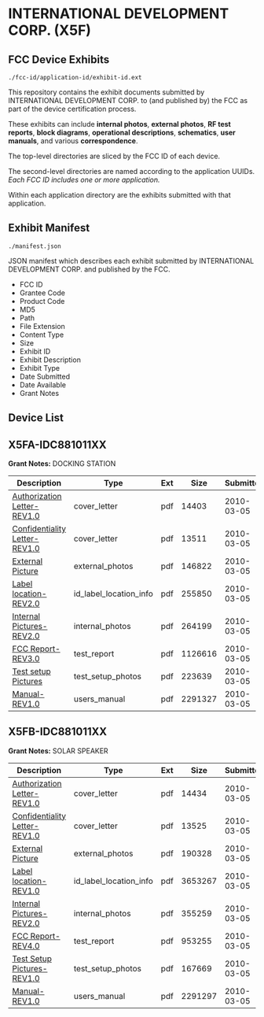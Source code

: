 # INTERNATIONAL DEVELOPMENT CORP. (X5F)
## FCC Device Exhibits

```
./fcc-id/application-id/exhibit-id.ext
```

This repository contains the exhibit documents submitted by INTERNATIONAL DEVELOPMENT CORP. to (and published by) the FCC as part of the device certification process.

These exhibits can include **internal photos**, **external photos**, **RF test reports**, **block diagrams**, **operational descriptions**, **schematics**, **user manuals**, and various **correspondence**.

The top-level directories are sliced by the FCC ID of each device.

The second-level directories are named according to the application UUIDs. *Each FCC ID includes one or more application.*

Within each application directory are the exhibits submitted with that application. 

## Exhibit Manifest

```
./manifest.json
```

JSON manifest which describes each exhibit submitted by INTERNATIONAL DEVELOPMENT CORP. and published by the FCC.

- FCC ID
- Grantee Code
- Product Code
- MD5
- Path
- File Extension
- Content Type
- Size
- Exhibit ID
- Exhibit Description
- Exhibit Type
- Date Submitted
- Date Available
- Grant Notes

## Device List
## X5FA-IDC881011XX
**Grant Notes:** DOCKING STATION

| Description | Type | Ext | Size | Submitted | Available |
| ----------- | ---- | --- | ---- | --------- | --------- |
| [Authorization Letter-REV1.0](X5FA-IDC881011XX/30438c3e6843320ebc4a73607edf2e46/1248826.pdf) | cover_letter | pdf | 14403 | 2010-03-05 | 2010-03-07 |
| [Confidentiality Letter-REV1.0](X5FA-IDC881011XX/30438c3e6843320ebc4a73607edf2e46/1248827.pdf) | cover_letter | pdf | 13511 | 2010-03-05 | 2010-03-07 |
| [External Picture](X5FA-IDC881011XX/30438c3e6843320ebc4a73607edf2e46/1248828.pdf) | external_photos | pdf | 146822 | 2010-03-05 | 2010-03-07 |
| [Label location-REV2.0](X5FA-IDC881011XX/30438c3e6843320ebc4a73607edf2e46/1248829.pdf) | id_label_location_info | pdf | 255850 | 2010-03-05 | 2010-03-07 |
| [Internal Pictures-REV2.0](X5FA-IDC881011XX/30438c3e6843320ebc4a73607edf2e46/1248830.pdf) | internal_photos | pdf | 264199 | 2010-03-05 | 2010-03-07 |
| [FCC Report-REV3.0](X5FA-IDC881011XX/30438c3e6843320ebc4a73607edf2e46/1248833.pdf) | test_report | pdf | 1126616 | 2010-03-05 | 2010-03-07 |
| [Test setup Pictures](X5FA-IDC881011XX/30438c3e6843320ebc4a73607edf2e46/1248834.pdf) | test_setup_photos | pdf | 223639 | 2010-03-05 | 2010-03-07 |
| [Manual-REV1.0](X5FA-IDC881011XX/30438c3e6843320ebc4a73607edf2e46/1248847.pdf) | users_manual | pdf | 2291327 | 2010-03-05 | 2010-03-07 |
## X5FB-IDC881011XX
**Grant Notes:** SOLAR SPEAKER

| Description | Type | Ext | Size | Submitted | Available |
| ----------- | ---- | --- | ---- | --------- | --------- |
| [Authorization Letter-REV1.0](X5FB-IDC881011XX/96d913c13c167762d11c7a7124d2f7cf/1248837.pdf) | cover_letter | pdf | 14434 | 2010-03-05 | 2010-03-07 |
| [Confidentiality Letter-REV1.0](X5FB-IDC881011XX/96d913c13c167762d11c7a7124d2f7cf/1248838.pdf) | cover_letter | pdf | 13525 | 2010-03-05 | 2010-03-07 |
| [External Picture](X5FB-IDC881011XX/96d913c13c167762d11c7a7124d2f7cf/1248839.pdf) | external_photos | pdf | 190328 | 2010-03-05 | 2010-03-07 |
| [Label location-REV1.0](X5FB-IDC881011XX/96d913c13c167762d11c7a7124d2f7cf/1248840.pdf) | id_label_location_info | pdf | 3653267 | 2010-03-05 | 2010-03-07 |
| [Internal Pictures-REV2.0](X5FB-IDC881011XX/96d913c13c167762d11c7a7124d2f7cf/1248841.pdf) | internal_photos | pdf | 355259 | 2010-03-05 | 2010-03-07 |
| [FCC Report-REV4.0](X5FB-IDC881011XX/96d913c13c167762d11c7a7124d2f7cf/1248848.pdf) | test_report | pdf | 953255 | 2010-03-05 | 2010-03-07 |
| [Test Setup Pictures-REV1.0](X5FB-IDC881011XX/96d913c13c167762d11c7a7124d2f7cf/1248845.pdf) | test_setup_photos | pdf | 167669 | 2010-03-05 | 2010-03-07 |
| [Manual-REV1.0](X5FB-IDC881011XX/96d913c13c167762d11c7a7124d2f7cf/1248849.pdf) | users_manual | pdf | 2291297 | 2010-03-05 | 2010-03-07 |
